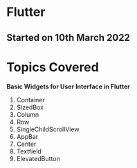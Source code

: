 # Flutter 
## Started on 10th March 2022
# Topics Covered
**Basic Widgets for User Interface in Flutter**
1) Container
2) SizedBox
3) Column
4) Row
5) SingleChildScrollView
6) AppBar
7) Center
8) Textfield
9) ElevatedButton
